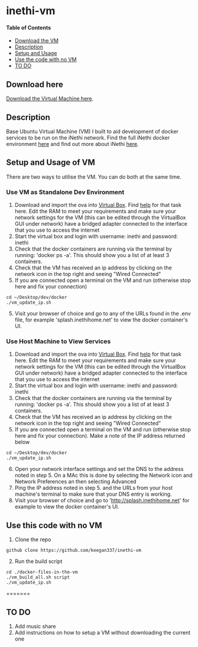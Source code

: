 # inethi-vm
#### Table of Contents
- [Download the VM](https://github.com/keegan337/inethi-vm#download-here)
- [Description](https://github.com/keegan337/inethi-vm#description)
- [Setup and Usage](https://github.com/keegan337/inethi-vm#setup-and-usage-of-vm)
- [Use the code with no VM](https://github.com/keegan337/inethi-vm#use-this-code-with-no-vm)
- [TO DO](https://github.com/keegan337/inethi-vm#to-do)

## Download here
[Download the Virtual Machine here](https://mega.nz/file/kRZRxKDI#RORrgPjdzakIhuXjco4ZuB_axc9ii9ptpFBRt4WnIQ8).
## Description
Base Ubuntu Virtual Machine (VM) I built to aid development of docker services to be run on the iNethi network. Find the full iNethi docker environment [here](https://github.com/iNethi/docker-master) and find out more about iNethi [here](https://www.inethi.org.za).
## Setup and Usage of VM
There are two ways to utilise the VM. You can do both at the same time.
### Use VM as Standalone Dev Environment
1. Download and import the ova into [Virtual Box](https://www.virtualbox.org). Find [help](https://www.techrepublic.com/article/how-to-export-virtualbox-virtual-machines-as-appliances/) for that task here. Edit the RAM to meet your requirements and make sure your network settings for the VM (this can be edited through the VirtualBox GUI under network) have a bridged adapter connected to the interface that you use to access the internet
2. Start the virtual box and login with username: inethi and password: inethi
3. Check that the docker containers are running via the terminal by running: 'docker ps -a'. This should show you a list of at least 3 containers.
4. Check that the VM has received an ip address by clicking on the network icon in the top right and seeing "Wired Connected"
5. If you are connected open a terminal on the VM and run (otherwise stop here and fix your connection)
```
cd ~/Desktop/dev/docker
./vm_update_ip.sh
```
5. Visit your browser of choice and go to any of the URLs found in the .env file, for example 'splash.inethihome.net' to view the docker container's UI.
### Use Host Machine to View Services
1. Download and import the ova into [Virtual Box](https://www.virtualbox.org). Find [help](https://www.techrepublic.com/article/how-to-export-virtualbox-virtual-machines-as-appliances/) for that task here. Edit the RAM to meet your requirements and make sure your network settings for the VM (this can be edited through the VirtualBox GUI under network) have a bridged adapter connected to the interface that you use to access the internet
2. Start the virtual box and login with username: inethi and password: inethi
3. Check that the docker containers are running via the terminal by running: 'docker ps -a'. This should show you a list of at least 3 containers.
4. Check that the VM has received an ip address by clicking on the network icon in the top right and seeing "Wired Connected"
5. If you are connected open a terminal on the VM and run (otherwise stop here and fix your connection). Make a note of the IP address returned below
```
cd ~/Desktop/dev/docker
./vm_update_ip.sh
```
6. Open your network interface settings and set the DNS to the address noted in step 5. On a MAc this is done by selecting the Network icon and Network Preferences an then selecting Advanced
7. Ping the IP address noted in step 5. and the URLs from your host machine's terminal to make sure that your DNS entry is working.
8. Visit your browser of choice and go to 'http://splash.inethihome.net' for example to view the docker container's UI.
## Use this code with no VM

1. Clone the repo
```
github clone https://github.com/keegan337/inethi-vm
```
2. Run the build script
```
cd ./docker-files-in-the-vm
./vm_build_all.sh script
./vm_update_ip.sh
```
=======

## TO DO
1. Add music share
2. Add instructions on how to setup a VM without downloading the current one

